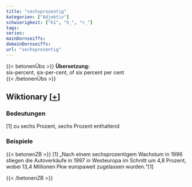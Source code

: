 ```yaml
---
title: "sechsprozentig"
kategorien: ["Adjektiv"]
schwierigkeit: ["k1", "h_", "r_"]
tags:
series:
mainDornseiffs:
domainDornseiffs:
url: "sechsprozentig"
---
```


{{< betonenÜbs >}}
**Übersetzung:**  
six-percent, six-per-cent, of six percent per cent  
{{< /betonenÜbs >}}

## Wiktionary [[+](https://de.wiktionary.org/wiki/sechsprozentig)]

### Bedeutungen
[1] zu sechs Prozent, sechs Prozent enthaltend  

### Beispiele
{{< betonenZB >}}
[1] „Nach einem sechsprozentigem Wachstum in 1996 stiegen die Autoverkäufe in 1997 in Westeuropa im Schnitt um 4,8 Prozent, wobei 13,4 Millionen Pkw europaweit zugelassen wurden.“[1]  

{{< /betonenZB >}}

